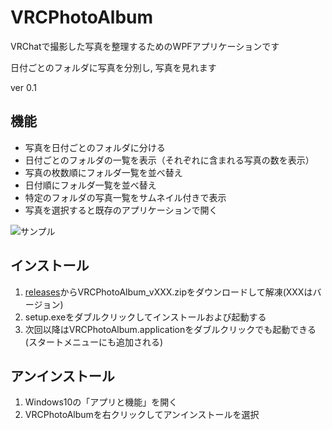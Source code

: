 # VRCPhotoAlbum

VRChatで撮影した写真を整理するためのWPFアプリケーションです

日付ごとのフォルダに写真を分別し, 写真を見れます

ver 0.1

## 機能
* 写真を日付ごとのフォルダに分ける
* 日付ごとのフォルダの一覧を表示（それぞれに含まれる写真の数を表示）
* 写真の枚数順にフォルダ一覧を並べ替え
* 日付順にフォルダ一覧を並べ替え
* 特定のフォルダの写真一覧をサムネイル付きで表示
* 写真を選択すると既存のアプリケーションで開く

![サンプル](https://github.com/gatosyocora/VRCPhotoAlbum/blob/master/images/vrcphotoalbum_sample4.png)

## インストール
1. [releases](https://github.com/gatosyocora/VRCPhotoAlbum/releases)からVRCPhotoAlbum_vXXX.zipをダウンロードして解凍(XXXはバージョン)
2. setup.exeをダブルクリックしてインストールおよび起動する
3. 次回以降はVRCPhotoAlbum.applicationをダブルクリックでも起動できる
(スタートメニューにも追加される)

## アンインストール
1. Windows10の「アプリと機能」を開く
2. VRCPhotoAlbumを右クリックしてアンインストールを選択
